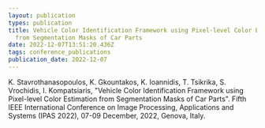 ```yaml
---
layout: publication
types: publication
title: Vehicle Color Identification Framework using Pixel-level Color Estimation
  from Segmentation Masks of Car Parts
date: 2022-12-07T13:51:20.436Z
tags: conference_publications
publication_date: 2022-12-07
---
```

<!--StartFragment-->

K. Stavrothanasopoulos, K. Gkountakos, K. Ioannidis, T. Tsikrika, S. Vrochidis, I. Kompatsiaris, "Vehicle Color Identification Framework using Pixel-level Color Estimation from Segmentation Masks of Car Parts". Fifth IEEE International Conference on Image Processing, Applications and Systems (IPAS 2022), 07-09 December, 2022, Genova, Italy.

<!--EndFragment-->